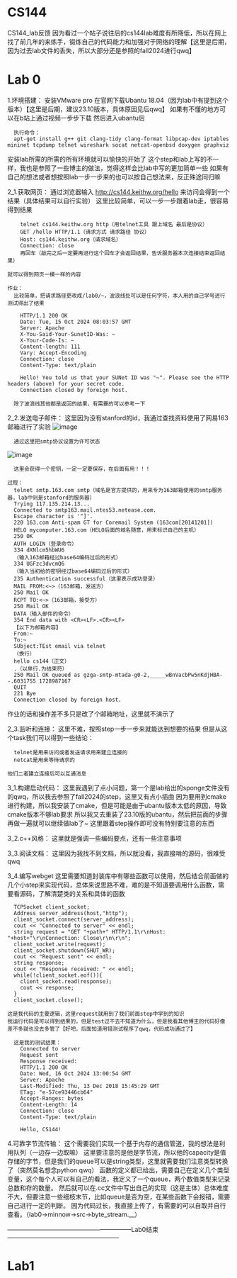 # CS144
CS144_lab反馈
因为看过一个帖子说往后的cs144lab难度有所降低，所以在网上找了前几年的来练手，锻炼自己的代码能力和加强对于网络的理解【这里是后期，因为过去lab文件的丢失，所以大部分还是参照的fall2024进行qwq】

# Lab 0
1.环境搭建：
  安装VMware pro 在官网下载Ubantu 18.04（因为lab中有提到这个版本）【这里是后期，建议23.10版本，具体原因见后qwq】
  如果有不懂的地方可以在b站上通过视频一步步下载
  然后进入ubantu后
  
      执行命令：
      apt-get install g++ git clang-tidy clang-format libpcap-dev iptables mininet tcpdump telnet wireshark socat netcat-openbsd doxygen graphviz
        
  安装lab所需的所需的所有环境就可以愉快的开始了
  这个step和lab上写的不一样，我也是参照了一些博主的做法，觉得这样会比lab中写的更加简单一些
  如果有自己的想法或者想按照lab一步一步来的也可以按自己想法来，反正殊途同归嘛

2_1.获取网页：
    通过浏览器输入 http://cs144.keithw.org/hello 来访问会得到一个结果（具体结果可以自行实验）
    这里比较简单，可以一步一步跟着lab走，很容易得到结果
    
        telnet cs144.keithw.org http（用telnet工具 跟上域名 最后是协议）
        GET /hello HTTP/1.1（请求方式 请求路径 协议）
        Host: cs144.keithw.org（请求域名）
        Connection: close
        再回车（敲完之后一定要再进行这个回车才会返回结果，告诉服务器本次连接结束返回结果）
    
    就可以得到网页一模一样的内容

    作业：
      比较简单，把请求路径更改成/lab0/~，波浪线处可以是任何字符，本人用的自己学号进行测试得出了结果
      
        HTTP/1.1 200 OK
        Date: Tue, 15 Oct 2024 08:03:57 GMT
        Server: Apache
        X-You-Said-Your-SunetID-Was: ~
        X-Your-Code-Is: ~
        Content-length: 111
        Vary: Accept-Encoding
        Connection: close
        Content-Type: text/plain
        
        Hello! You told us that your SUNet ID was "~". Please see the HTTP headers (above) for your secret code.
        Connection closed by foreign host.
        
      除了波浪线其他都是返回的结果，有需要的可以参考一下

2_2.发送电子邮件：
    这里因为没有stanford的id，我通过查找资料使用了网易163邮箱进行了实验
    ![image](https://github.com/user-attachments/assets/05fdff8d-ca72-470b-82fc-1e6aa5c9682a)
    
      通过这里把smtp协议设置为许可状态
    
  ![image](https://github.com/user-attachments/assets/4e780c47-c224-4e08-810c-0c9c08dafe7a)
    
      这里会获得一个密钥，一定一定要保存，在后面有用！！！
    
    过程：
      telnet smtp.163.com smtp（域名是官方提供的，用来专为163邮箱使用的smtp服务器，lab中则是stanford的服务器）
      Trying 117.135.214.13...
      Connected to smtp163.mail.ntes53.netease.com.
      Escape character is '^]'.
      220 163.com Anti-spam GT for Coremail System (163com[20141201])
      HELO mycomputer.163.com（HELO后面的域名随意，用来标识自己的主机）
      250 OK
      AUTH LOGIN（登录命令）
      334 dXNlcm5hbWU6
      （输入163邮箱经过base64编码过后的形式）
      334 UGFzc3dvcmQ6
      （输入当初给的密钥经过base64编码过后的形式）
      235 Authentication successful（这里表示成功登录）
      MAIL FROM:<~>（163邮箱，发送方）
      250 Mail OK
      RCPT TO:<~>（163邮箱，接受方）
      250 Mail OK
      DATA（输入邮件的命令）
      354 End data with <CR><LF>.<CR><LF>
      【以下为邮箱内容】
      From:~
      To:~
      SUbject:TEst email via telnet
      （换行）
      hello cs144（正文）
      .（以单行.为结束符）
      250 Mail OK queued as gzga-smtp-mtada-g0-2,_____wBnVacbPw5nKdjHBA--.60317S5 1728987167
      QUIT
      221 Bye
      Connection closed by foreign host.

  作业的话和操作差不多只是改了个邮箱地址，这里就不演示了

2_3.监听和连接：
    这里不难，按照step一步一步来就能达到想要的结果
    但是从这个task我们可以得到一些结论：
    
      telnet是用来访问或者发送请求用来建立连接的
      netcat是用来等待请求的

    他们二者建立连接后可以互通消息

3_1.构建启动代码：
    这里我遇到了点小问题，第一个是lab给出的sponge文件没有的qwq，所以我去参照了fall2024的step，这里又有点小插曲
    因为要用到cmake进行构建，所以我安装了cmake，但是可能是由于ubantu版本太低的原因，导致cmake版本不够lab要求
    所以我又去重装了23.10版的ubantu，然后把前面的步骤再做一遍就可以继续做lab了~
    这里跟着step操作即可没有特别要注意的东西

3_2.c++风格：
    这里就是强调一些编码要点，还有一些注意事项

3_3.阅读文档：
    这里因为我找不到文档，所以就没看，我直接啃的源码，很难受qwq

3_4.编写webget
    这里需要知道封装库中有哪些函数可以使用，然后结合前面做的几个小step来实现代码，总体来说思路不难，难的是不知道要调用什么函数，需要看源码，了解清楚类的关系和具体的函数

      TCPSocket client_socket;
      Address server_address(host,"http");
      client_socket.connect(server_address);
      cout << "Connected to server" << endl;
      string request = "GET "+path+" HTTP/1.1\r\nHost: "+host+"\r\nConnection: Close\r\n\r\n";
      client_socket.write(request);
      client_socket.shutdown(SHUT_WR);
      cout << "Request sent" << endl;
      string response;
      cout << "Response received: " << endl;
      while(!client_socket.eof()){
    	client_socket.read(response);
    	cout << response;
      }
      client_socket.close();

    这是我代码的主要逻辑，这里request就用到了我们前面step中学到的知识
    我运行代码是可以得到结果的，但是test过不去不知道为什么，但是我看其他博主的代码好像差不多就也没去多管了【好吧，后面知道用错测试程序了qwq，代码成功通过了】

      这是我的测试结果：
        Connected to server
        Request sent
        Response received: 
        HTTP/1.1 200 OK
        Date: Wed, 16 Oct 2024 13:00:54 GMT
        Server: Apache
        Last-Modified: Thu, 13 Dec 2018 15:45:29 GMT
        ETag: "e-57ce93446cb64"
        Accept-Ranges: bytes
        Content-Length: 14
        Connection: close
        Content-Type: text/plain
        
        Hello, CS144!

4.可靠字节流传输：
  这个需要我们实现一个基于内存的通信管道，我的想法是利用队列（一边存一边取嘛）
  这里要注意的是他是字节流，所以他的capacity是值存储的字节，但是我们的queue可以是string类型，这里就需要我们注意类型转换了（突然莫名想念python qwq）
  函数的定义都已给出，需要自己在定义几个类型变量，这个每个人可以有自己的看法，我定义了一个queue，两个数值类型来记录总数和存的数量。
  然后就可以在.cc文件中写出自己的实现（这是主体）总体难度不大，但要注意一些细枝末节，比如queue是否为空，在某些函数下会报错，需要自己进行一定的判断。
  因为代码过长，我直接上传了，有需要的可以自取并自行查看。（lab0->minnow->src->byte_stream.__）


————————————————————Lab0结束——————————————————


# Lab1







      
